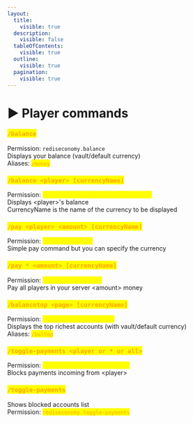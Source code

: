 ```yaml
---
layout:
  title:
    visible: true
  description:
    visible: false
  tableOfContents:
    visible: true
  outline:
    visible: true
  pagination:
    visible: true
---
```


# ▶️ Player commands

### <mark style="color:orange;">`/balance`</mark>

Permission: `rediseconomy.balance`\
Displays your balance (vault/default currency)\
Aliases: <mark style="color:orange;">`/money`</mark>

### <mark style="color:orange;">`/balance <player> [currencyName]`</mark>

Permission: <mark style="color:yellow;">`rediseconomy.balance.[currencyName]`</mark>\
Displays \<player>'s balance\
CurrencyName is the name of the currency to be displayed

### <mark style="color:orange;">`/pay <player> <amount> [currencyName]`</mark>

Permission: <mark style="color:yellow;">`rediseconomy.pay`</mark>\
Simple pay command but you can specify the currency

### <mark style="color:orange;">`/pay * <amount> [currencyName]`</mark>

Permission: <mark style="color:yellow;">`rediseconomy.payall`</mark>\
Pay all players in your server \<amount> money

### <mark style="color:orange;">`/balancetop <page> [currencyName]`</mark>

Permission: <mark style="color:yellow;">`rediseconomy.balancetop`</mark>\
Displays the top richest accounts (with vault/default currency)\
Aliases: <mark style="color:orange;">`/baltop`</mark>

### <mark style="color:orange;">`/toggle-payments <player or * or all>`</mark>

Permission: <mark style="color:yellow;">`rediseconomy.toggle-payments`</mark>\
Blocks payments incoming from \<player>

### <mark style="color:orange;">`/toggle-payments`</mark>

Shows blocked accounts list\
Permission: <mark style="color:orange;">`rediseconomy.toggle-payments`</mark>
